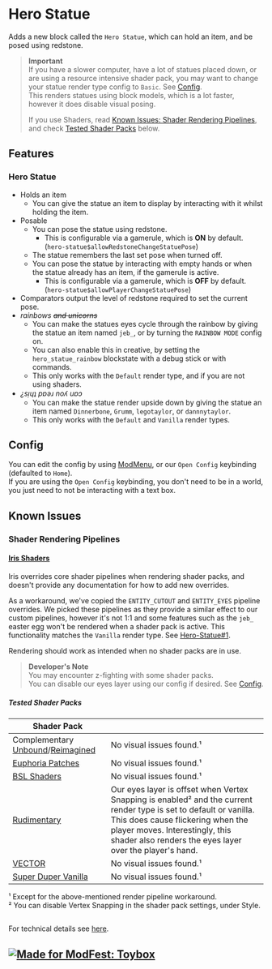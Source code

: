 # Hero Statue
Adds a new block called the `Hero Statue`, which can hold an item, and be posed using redstone.  

> **Important**  
> If you have a slower computer, have a lot of statues placed down, or are using a resource intensive shader pack, you may want to change your statue render type config to `Basic`. See [Config](#config).  
> This renders statues using block models, which is a lot faster, however it does disable visual posing.  
>
> If you use Shaders, read [Known Issues: Shader Rendering Pipelines](#shader-rendering-pipelines), and check [Tested Shader Packs](#tested-shader-packs) below.  


## Features
### Hero Statue
- Holds an item
  - You can give the statue an item to display by interacting with it whilst holding the item.  
- Posable  
  - You can pose the statue using redstone.  
    - This is configurable via a gamerule, which is **ON** by default. (`hero-statue$allowRedstoneChangeStatuePose`)  
  - The statue remembers the last set pose when turned off.  
  - You can pose the statue by interacting with empty hands or when the statue already has an item, if the gamerule is active.  
    - This is configurable via a gamerule, which is **OFF** by default. (`hero-statue$allowPlayerChangeStatuePose`)  
- Comparators output the level of redstone required to set the current pose.  
- *rainbows ~~and unicorns~~*  
  - You can make the statues eyes cycle through the rainbow by giving the statue an item named `jeb_`, or by turning the `RAINBOW MODE` config on.  
  - You can also enable this in creative, by setting the `hero_statue_rainbow` blockstate with a debug stick or with commands.  
  - This only works with the `Default` render type, and if you are not using shaders.  
- *¿sᴉɥʇ pɐǝɹ noʎ uɐɔ*  
  - You can make the statue render upside down by giving the statue an item named `Dinnerbone`, `Grumm`, `legotaylor`, or `dannnytaylor`.  
  - This only works with the `Default` and `Vanilla` render types.  


## Config
You can edit the config by using [ModMenu](https://modrinth.com/mod/modmenu), or our `Open Config` keybinding (defaulted to `Home`).  
If you are using the `Open Config` keybinding, you don't need to be in a world, you just need to not be interacting with a text box.  


## Known Issues
### Shader Rendering Pipelines
#### [Iris Shaders](https://www.irisshaders.dev/)
Iris overrides core shader pipelines when rendering shader packs, and doesn't provide any documentation for how to add new overrides.  

As a workaround, we've copied the `ENTITY_CUTOUT` and `ENTITY_EYES` pipeline overrides. We picked these pipelines as they provide a similar effect to our custom pipelines, however it's not 1:1 and some features such as the `jeb_` easter egg won't be rendered when a shader pack is active. This functionality matches the `Vanilla` render type. See [Hero-Statue#1](https://github.com/legotaylor/Hero-Statue/issues/1).  

Rendering should work as intended when no shader packs are in use.  

> **Developer's Note**  
> You may encounter z-fighting with some shader packs.  
> You can disable our eyes layer using our config if desired. See [Config](#config).

##### Tested Shader Packs
| Shader Pack                                                                                                                                   |                                                                                                                                                                                                                                                      |
|-----------------------------------------------------------------------------------------------------------------------------------------------|------------------------------------------------------------------------------------------------------------------------------------------------------------------------------------------------------------------------------------------------------|
| Complementary [Unbound](https://modrinth.com/shader/complementary-unbound)/[Reimagined](https://modrinth.com/shader/complementary-reimagined) | No visual issues found.¹                                                                                                                                                                                                                             |
| [Euphoria Patches](https://modrinth.com/mod/euphoria-patches)                                                                                 | No visual issues found.¹                                                                                                                                                                                                                             |
| [BSL Shaders](https://modrinth.com/shader/bsl-shaders)                                                                                        | No visual issues found.¹                                                                                                                                                                                                                             |
| [Rudimentary](https://modrinth.com/shader/rudimentary-ps1)                                                                                    | Our eyes layer is offset when Vertex Snapping is enabled² and the current render type is set to default or vanilla. This does cause flickering when the player moves. Interestingly, this shader also renders the eyes layer over the player's hand. |
| [VECTOR](https://modrinth.com/shader/vector)                                                                                                  | No visual issues found.¹                                                                                                                                                                                                                             |
| [Super Duper Vanilla](https://modrinth.com/shader/super-duper-vanilla)                                                                        | No visual issues found.¹                                                                                                                                                                                                                             |

¹ Except for the above-mentioned render pipeline workaround.  
² You can disable Vertex Snapping in the shader pack settings, under Style.  


##
For technical details see [here](https://github.com/legotaylor/Hero-Statue/blob/master/DEVELOPER_README.md).  


## [![Made for ModFest: Toybox](https://raw.githubusercontent.com/ModFest/art/refs/heads/v2/badge/svg/toybox/cozy.svg)](https://modfest.net/toybox)
